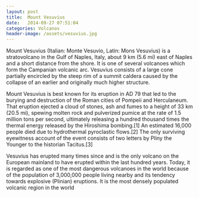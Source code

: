 ```yaml
---
layout: post
title:  Mount Vesuvius
date:   2014-09-27 07:51:04
categories: Volcanos
header-image: /assets/vesuvius.jpg
---
```


Mount Vesuvius (Italian: Monte Vesuvio, Latin: Mons Vesuvius) is a stratovolcano in the Gulf of Naples, Italy, about 9 km (5.6 mi) east of Naples and a short distance from the shore. It is one of several volcanoes which form the Campanian volcanic arc. Vesuvius consists of a large cone partially encircled by the steep rim of a summit caldera caused by the collapse of an earlier and originally much higher structure.

Mount Vesuvius is best known for its eruption in AD 79 that led to the burying and destruction of the Roman cities of Pompeii and Herculaneum. That eruption ejected a cloud of stones, ash and fumes to a height of 33 km (20.5 mi), spewing molten rock and pulverized pumice at the rate of 1.5 million tons per second, ultimately releasing a hundred thousand times the thermal energy released by the Hiroshima bombing.[1] An estimated 16,000 people died due to hydrothermal pyroclastic flows.[2] The only surviving eyewitness account of the event consists of two letters by Pliny the Younger to the historian Tacitus.[3]

Vesuvius has erupted many times since and is the only volcano on the European mainland to have erupted within the last hundred years. Today, it is regarded as one of the most dangerous volcanoes in the world because of the population of 3,000,000 people living nearby and its tendency towards explosive (Plinian) eruptions. It is the most densely populated volcanic region in the world
